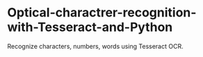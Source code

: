 # Optical-charactrer-recognition-with-Tesseract-and-Python
Recognize characters, numbers, words using Tesseract OCR.
